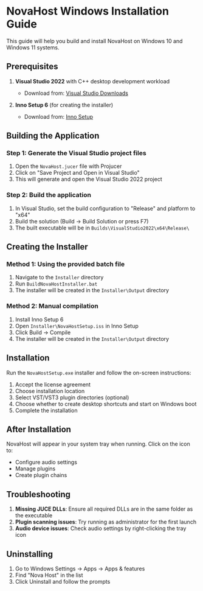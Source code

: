 # NovaHost Windows Installation Guide

This guide will help you build and install NovaHost on Windows 10 and Windows 11 systems.

## Prerequisites

1. **Visual Studio 2022** with C++ desktop development workload
   - Download from: [Visual Studio Downloads](https://visualstudio.microsoft.com/downloads/)
   
2. **Inno Setup 6** (for creating the installer)
   - Download from: [Inno Setup](https://jrsoftware.org/isdl.php)

## Building the Application

### Step 1: Generate the Visual Studio project files
1. Open the `NovaHost.jucer` file with Projucer
2. Click on "Save Project and Open in Visual Studio"
3. This will generate and open the Visual Studio 2022 project

### Step 2: Build the application
1. In Visual Studio, set the build configuration to "Release" and platform to "x64"
2. Build the solution (Build → Build Solution or press F7)
3. The built executable will be in `Builds\VisualStudio2022\x64\Release\`

## Creating the Installer

### Method 1: Using the provided batch file
1. Navigate to the `Installer` directory
2. Run `BuildNovaHostInstaller.bat`
3. The installer will be created in the `Installer\Output` directory

### Method 2: Manual compilation
1. Install Inno Setup 6
2. Open `Installer\NovaHostSetup.iss` in Inno Setup
3. Click Build → Compile
4. The installer will be created in the `Installer\Output` directory

## Installation

Run the `NovaHostSetup.exe` installer and follow the on-screen instructions:

1. Accept the license agreement
2. Choose installation location
3. Select VST/VST3 plugin directories (optional)
4. Choose whether to create desktop shortcuts and start on Windows boot
5. Complete the installation

## After Installation

NovaHost will appear in your system tray when running. Click on the icon to:
- Configure audio settings
- Manage plugins
- Create plugin chains

## Troubleshooting

1. **Missing JUCE DLLs**: Ensure all required DLLs are in the same folder as the executable
2. **Plugin scanning issues**: Try running as administrator for the first launch
3. **Audio device issues**: Check audio settings by right-clicking the tray icon

## Uninstalling

1. Go to Windows Settings → Apps → Apps & features
2. Find "Nova Host" in the list
3. Click Uninstall and follow the prompts